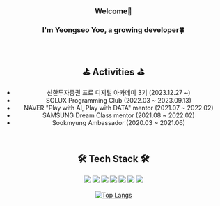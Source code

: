 <div align="center">
  
### Welcome👋
### I'm Yeongseo Yoo, a growing developer🍀  
<br/>

## ⛳ Activities ⛳ 
- 신한투자증권 프로 디지털 아카데미 3기 (2023.12.27 ~)
- SOLUX Programming Club (2022.03 ~ 2023.09.13)
- NAVER "Play with AI, Play with DATA" mentor (2021.07 ~ 2022.02)
- SAMSUNG Dream Class mentor (2021.08 ~ 2022.02)
- Sookmyung Ambassador (2020.03 ~ 2021.06)  
<br/>

## 🛠 Tech Stack 🛠
<img src="https://img.shields.io/badge/Python-3766AB?style=flat&logo=Python&logoColor=white"/> <img src="https://img.shields.io/badge/Java-007396?style=flat&logo=OpenJDK&logoColor=white"/> <img src="https://img.shields.io/badge/Node.js-lightgray?style=flat&logo=nodedotjs&logoColor=339933"/> 
<img src="https://img.shields.io/badge/JavaScript-F7DF1E?style=flat&logo=javascript&logoColor=black"/> <img src="https://img.shields.io/badge/MySQL-lightpink?style=flat&logo=mysql&logoColor=4479A1"/> <img src="https://img.shields.io/badge/MariaDB-white?style=flat&logo=mariadb&logoColor=003545"/> <img src="https://img.shields.io/badge/AWS-black?style=flat&logo=amazonaws&logoColor=white"/> <br/> <br/> 
[![Top Langs](https://github-readme-stats.vercel.app/api/top-langs/?username=anuraghazra&hide=Makefile,typescript,html,GO,javascript,css,Rust,GLSL,Shell,Astro&layout=compact)](https://github.com/anuraghazra/github-readme-stats)
</div>
